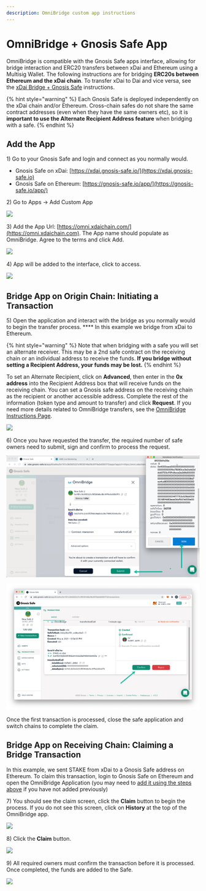 ```yaml
---
description: OmniBridge custom app instructions
---
```


# OmniBridge + Gnosis Safe App

OmniBridge is compatible with the Gnosis Safe apps interface, allowing for bridge interaction and ERC20 transfers between xDai and Ethereum using a Multisig Wallet. The following instructions are for bridging **ERC20s between Ethereum and the xDai chain**. To transfer xDai to Dai and vice versa, see the [xDai Bridge + Gnosis Safe](../converting-xdai-via-bridge/xdai-bridge-+-gnosis-safe-app.md) instructions.

{% hint style="warning" %}
Each Gnosis Safe is deployed independently on the xDai chain and/or Ethereum. Cross-chain safes do not share the same contract addresses (even when they have the same owners etc), so it is **important to use the Alternate Recipient Address feature** when bridging with a safe.
{% endhint %}

## Add the App

1\) Go to your Gnosis Safe and login and connect as you normally would.&#x20;

* Gnosis Safe on xDai: [https://xdai.gnosis-safe.io/](https://xdai.gnosis-safe.io)
* Gnosis Safe on Ethereum: [https://gnosis-safe.io/app/](https://gnosis-safe.io/app/)

2\) Go to Apps -> Add Custom App

![](../../../.gitbook/assets/gn-1.png)

3\) Add the App Url: [https://omni.xdaichain.com/](https://omni.xdaichain.com). The App name should populate as OmniBridge. Agree to the terms and click Add.

![](../../../.gitbook/assets/gn2.png)

4\) App will be added to the interface, click to access.

![](../../../.gitbook/assets/gnosis-3.png)

## Bridge App on Origin Chain: Initiating a Transaction

5\) Open the application and interact with the bridge as you normally would to begin the transfer process. **** In this example we bridge from xDai to Ethereum.

{% hint style="warning" %}
Note that when bridging with a safe you will set an alternate receiver. This may be a 2nd safe contract on the receiving chain or an individual address to receive the funds. **If you bridge without setting a Recipient Address, your funds may be lost.**
{% endhint %}

To set an Alternate Recipient, click on **Advanced**, then enter in the **0x address** into the Recipient Address box that will receive funds on the receiving chain. You can set a Gnosis safe address on the receiving chain as the recipient or another accessible address. Complete the rest of the information (token type and amount to transfer) and click **Request**. If you need more details related to OmniBridge transfers, see the [OmniBridge Instructions Page](./).

![](../../../.gitbook/assets/gnosis-4.png)

6\) Once you have requested the transfer, the required number of safe owners need to submit, sign and confirm to process the request.

![](<../../../.gitbook/assets/gnosis submit & sign.png>)

![](../../../.gitbook/assets/Gnosis-6.png)

Once the first transaction is processed, close the safe application and switch chains to complete the claim.&#x20;

## Bridge App on Receiving Chain: Claiming a Bridge Transaction

In this example, we sent STAKE from xDai to a Gnosis Safe address on Ethereum. To claim this transaction, login to Gnosis Safe on Ethereum and open the OmniBridge Application (you may need to [add it using the steps above](omnibridge-+-gnosis-safe-app.md#add-the-app) if you have not added previously)

7\) You should see the claim screen, click the **Claim** button to begin the process. If you do not see this screen, click on **History** at the top of the OmniBridge app.

![](../../../.gitbook/assets/omni-1.png)

8\) Click the **Claim** button.

![](<../../../.gitbook/assets/omni-2 (1).png>)

9\) All required owners must confirm the transaction before it is processed. Once completed, the funds are added to the Safe.

![](../../../.gitbook/assets/omni-3.png)







